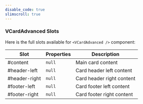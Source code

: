 ```yaml
---
disable_code: true
slimscroll: true
---
```


### VCardAdvanced Slots

Here is the full slots available for `<VCardAdvanced />` component:

| Slot          | Properties                          | Description               |
| ------------- | ----------------------------------- | ------------------------- |
| #content      | <span class="is-null">`null`</span> | Main card content         |
| #header-left  | <span class="is-null">`null`</span> | Card header left content  |
| #header-right | <span class="is-null">`null`</span> | Card header right content |
| #footer-left  | <span class="is-null">`null`</span> | Card footer left content  |
| #footer-right | <span class="is-null">`null`</span> | Card footer right content |

